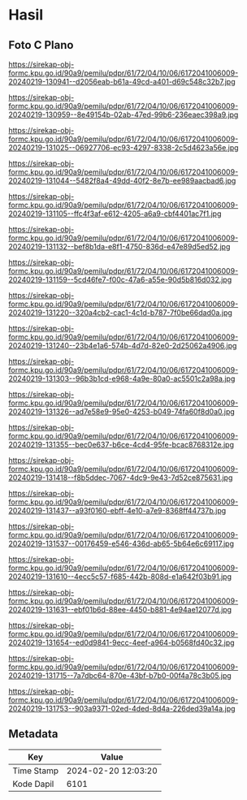 # Hasil

## Foto C Plano

https://sirekap-obj-formc.kpu.go.id/90a9/pemilu/pdpr/61/72/04/10/06/6172041006009-20240219-130941--d2056eab-b61a-49cd-a401-d69c548c32b7.jpg

https://sirekap-obj-formc.kpu.go.id/90a9/pemilu/pdpr/61/72/04/10/06/6172041006009-20240219-130959--8e49154b-02ab-47ed-99b6-236eaec398a9.jpg

https://sirekap-obj-formc.kpu.go.id/90a9/pemilu/pdpr/61/72/04/10/06/6172041006009-20240219-131025--06927706-ec93-4297-8338-2c5d4623a56e.jpg

https://sirekap-obj-formc.kpu.go.id/90a9/pemilu/pdpr/61/72/04/10/06/6172041006009-20240219-131044--5482f8a4-49dd-40f2-8e7b-ee989aacbad6.jpg

https://sirekap-obj-formc.kpu.go.id/90a9/pemilu/pdpr/61/72/04/10/06/6172041006009-20240219-131105--ffc4f3af-e612-4205-a6a9-cbf4401ac7f1.jpg

https://sirekap-obj-formc.kpu.go.id/90a9/pemilu/pdpr/61/72/04/10/06/6172041006009-20240219-131132--bef8b1da-e8f1-4750-836d-e47e89d5ed52.jpg

https://sirekap-obj-formc.kpu.go.id/90a9/pemilu/pdpr/61/72/04/10/06/6172041006009-20240219-131159--5cd46fe7-f00c-47a6-a55e-90d5b816d032.jpg

https://sirekap-obj-formc.kpu.go.id/90a9/pemilu/pdpr/61/72/04/10/06/6172041006009-20240219-131220--320a4cb2-cac1-4c1d-b787-7f0be66dad0a.jpg

https://sirekap-obj-formc.kpu.go.id/90a9/pemilu/pdpr/61/72/04/10/06/6172041006009-20240219-131240--23b4e1a6-574b-4d7d-82e0-2d25062a4906.jpg

https://sirekap-obj-formc.kpu.go.id/90a9/pemilu/pdpr/61/72/04/10/06/6172041006009-20240219-131303--96b3b1cd-e968-4a9e-80a0-ac5501c2a98a.jpg

https://sirekap-obj-formc.kpu.go.id/90a9/pemilu/pdpr/61/72/04/10/06/6172041006009-20240219-131326--ad7e58e9-95e0-4253-b049-74fa60f8d0a0.jpg

https://sirekap-obj-formc.kpu.go.id/90a9/pemilu/pdpr/61/72/04/10/06/6172041006009-20240219-131355--bec0e637-b6ce-4cd4-95fe-bcac8768312e.jpg

https://sirekap-obj-formc.kpu.go.id/90a9/pemilu/pdpr/61/72/04/10/06/6172041006009-20240219-131418--f8b5ddec-7067-4dc9-9e43-7d52ce875631.jpg

https://sirekap-obj-formc.kpu.go.id/90a9/pemilu/pdpr/61/72/04/10/06/6172041006009-20240219-131437--a93f0160-ebff-4e10-a7e9-8368ff44737b.jpg

https://sirekap-obj-formc.kpu.go.id/90a9/pemilu/pdpr/61/72/04/10/06/6172041006009-20240219-131537--00176459-e546-436d-ab65-5b64e6c69117.jpg

https://sirekap-obj-formc.kpu.go.id/90a9/pemilu/pdpr/61/72/04/10/06/6172041006009-20240219-131610--4ecc5c57-f685-442b-808d-e1a642f03b91.jpg

https://sirekap-obj-formc.kpu.go.id/90a9/pemilu/pdpr/61/72/04/10/06/6172041006009-20240219-131631--ebf01b6d-88ee-4450-b881-4e94ae12077d.jpg

https://sirekap-obj-formc.kpu.go.id/90a9/pemilu/pdpr/61/72/04/10/06/6172041006009-20240219-131654--ed0d9841-9ecc-4eef-a964-b0568fd40c32.jpg

https://sirekap-obj-formc.kpu.go.id/90a9/pemilu/pdpr/61/72/04/10/06/6172041006009-20240219-131715--7a7dbc64-870e-43bf-b7b0-00f4a78c3b05.jpg

https://sirekap-obj-formc.kpu.go.id/90a9/pemilu/pdpr/61/72/04/10/06/6172041006009-20240219-131753--903a9371-02ed-4ded-8d4a-226ded39a14a.jpg


## Metadata

| Key        | Value               |
| ---------- | ------------------- |
| Time Stamp | 2024-02-20 12:03:20 |
| Kode Dapil | 6101                |



